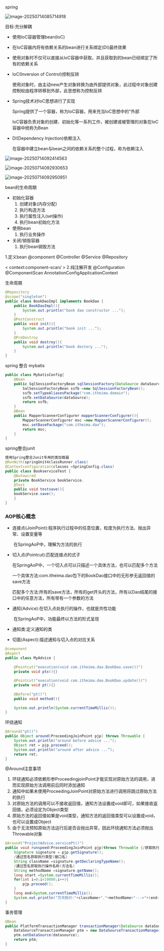 spring

![image-20250714085714918](C:\Users\17811\AppData\Roaming\Typora\typora-user-images\image-20250714085714918.png)

目标:充分解耦

- 使用IoC容器管理bean(IoC)
- 在IoC容器内将有依赖关系的bean进行关系绑定(DI)最终效果
- 使用对象时不仅可以直接从IoC容器中获取，并且获取到的bean已经绑定了所有的依赖关系





- IoC(Inversion of Control)控制反转

  使用对象时，由主动new产生对象转换为由外部提供对象，此过程中对象创建控制权由程序转移到外部，此思想称为控制反转

- Spring技术对IoC思想进行了实现

  Spring提供了一个容器，称为IoC容器，用来充当IoC思想中的“外部

  IoC容器负责对象的创建、初始化等一系列工作，被创建或被管理的对象在IoC容器中统称为Bean

- DI(Dependency Injection)依赖注入

  在容器中建立bean与bean之间的依赖关系的整个过程，称为依赖注入



![image-20250714092414563](C:\Users\17811\AppData\Roaming\Typora\typora-user-images\image-20250714092414563.png)

![image-20250714092930653](C:\Users\17811\AppData\Roaming\Typora\typora-user-images\image-20250714092930653.png)

![image-20250714092950951](C:\Users\17811\AppData\Roaming\Typora\typora-user-images\image-20250714092950951.png)

bean的生命周期

- 初始化容器
  1. 创建对象(内存分配）
  2. 执行构造方法
  3. 执行属性注入(set操作)
  4. 执行bean初始化方法
- 使用bean
  1. 执行业务操作
- 关闭/销毁容器
  1. 执行bean销毁方法





1.定义bean
@component
@Controller
@Service
@Repository

< context:component-scan/ >
2.纯注解开发
@Configuration
@ComponentScan
AnnotationConfigApplicationContext

生命周期

```java
@Repository
@scope("singleton")
public class BookDaoImpl implements BookDao {
    public BookDaoImpl(){
		System.out.println("book dao constructor ...");
    }
	@PostConstruct
	public void init(){
        System.out.println("book init ...");
    }
	@PreDestroy
	public void destroy(){
        System.out.println("book destory ...");
    }
}
```

spring 整合 mybatis

```java
public class MybatisConfig{
	@Bean
	public SqlSessionFactoryBean sqlSessionFactory(DataSource dataSource){
		SalSessionFactoryBean ssfb =new SqlSessionFactoryBean();
		ssfb.setTypeAliasesPackage("com.itheima.domain");
		ssfb.setDataSource(dataSource);
		return ssfb;
	}
	@Bean
	public MapperScannerConfigurer mapperScannerConfigurer(){
		MapperScannerConfigurer msc =new MapperScannerConfigurer();
		msc.setBasePackage("com.itheima.dao");
		return msc;
	}
}
```



spring整合junit

```java
使用Spring整合Junit专用的类加载器
@RunWith(springUnit4classRunner.class)
@Contextconfiguration(classes =SpringConfig.class)
public class BookserviceTest {
	@Autowired
	private BookService bookService.
	@Test
	public void testsave(){
	bookService.save();
	}
}
```





### AOP核心概念



- 连接点(JoinPoint):程序执行过程中的任意位置，粒度为执行方法、抛出异常、设置变量等

  ​	在SpringAoP中，理解为方法的执行

- 切入点(Pointcut):匹配连接点的式子

  ​	在SpringAoP中，一个切入点可以只描述一个具体方法，也可以匹配多个方法

  ​		一个具体方法:com.itheima.dao包下的BookDao接口中的无形参无返回值的save方法

  ​		匹配多个方法:所有的save方法，所有的get开头的方法，所有以Dao结尾的接口中的任意方法，所有带有一个参数的方法

- 通知(Advice):在切入点处执行的操作，也就是共性功能

  ​	在SpringAoP中，功能最终以方法的形式呈现

- 通知类:定义通知的类

- 切面(Aspect):描述通知与切入点的对应关系



```java
@component
@Aspect
public class MyAdvice {
	
	@Pointcut("execution(void com.itheima.dao.BookDao.save())")
	private void ptx(){}
	
	@Pointcut("execution(void com.itheima.dao.BookDao.update())")
	private void pt(){}
	
	@Before("pt()")
	public void method(){
	
	System.out.println(System.currentTimeMillis());
}
```

环绕通知

```java
@Around("pt()")
public Object around(ProceedingJoinPoint pjp) throws Throwable {
	System.out.println("around before advice ...");
	Object ret = pjp.proceed();
	System.out.println("around after advice ...”);
	return ret;
}
```

@Around注意事项

1. 环绕通知必须依赖形参ProceedingjoinPoint才能实现对原始方法的调用，进而实现原始方法调用前后同时添加通知
2. 通知中如果未使用ProceedingJoinPoint对原始方法进行调用将跳过原始方法的执行
3. 对原始方法的调用可以不接收返回值，通知方法设置成void即可，如果接收返回值，必须设定为Object类型
4. 原始方法的返回值如果是void类型，通知方法的返回值类型可以设置成void，也可以设置成Object
5. 由于无法预知原始方法运行后是否会抛出异常，因此环绕通知方法必须抛出Throwable对象

```java
@Around("ProjectAdvice.servicePt()")
public void runspeed(ProceedingJoinPoint pjp)throws Throwable {/获取执行签名信息
	Signature signature = pjp.getSignature();
	/通过签名获取执行类型(接口名)
	String className =signature.getDeclaringTypeName();
	/通过签名获取执行操作名称(方法名)
	String methodName =signature.getName();
	long start =System.currentTimeMillis();
	for(int i=0;i<10000;i++){
		pjp.proceed();
	}
	long end=System.currentTimeMillis();
	System.out.println("万次执行:"+className+"."+methodName+"--->"+(end-	start)+"ms");
}
```

事务管理

```java
@Bean
public PlatformTransactionManager transactionManager(DataSource dataSource){
	DataSourceTransactionManager ptm = new DataSourceTransactionManager()；
	ptm.setDataSource(datasource);
	return ptm;
}
```

